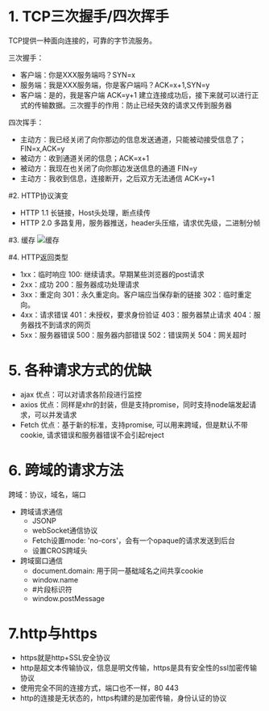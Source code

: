 # 1. TCP三次握手/四次挥手
TCP提供一种面向连接的，可靠的字节流服务。

三次握手：
* 客户端：你是XXX服务端吗？SYN=x
* 服务端：我是XXX服务端，你是客户端吗？ACK=x+1,SYN=y
* 客户端：是的，我是客户端 ACK=y+1
建立连接成功后，接下来就可以进行正式的传输数据。三次握手的作用：防止已经失效的请求又传到服务器

四次挥手：
* 主动方：我已经关闭了向你那边的信息发送通道，只能被动接受信息了；FIN=x,ACK=y
* 被动方：收到通道关闭的信息；ACK=x+1
* 被动方：我现在也关闭了向你那边发送信息的通道 FIN=y
* 主动方：我收到信息，连接断开，之后双方无法通信 ACK=y+1

#2. HTTP协议演变
* HTTP 1.1
长链接，Host头处理，断点续传
* HTTP 2.0
多路复用，服务器推送，header头压缩，请求优先级，二进制分帧

#3. 缓存
![缓存](https://segmentfault.com/img/bVbekda?w=1474&h=994)

#4. HTTP返回类型
* 1xx：临时响应
100: 继续请求。早期某些浏览器的post请求
* 2xx：成功
200：服务器成功处理请求
* 3xx：重定向
301：永久重定向。客户端应当保存新的链接
302：临时重定向。
* 4xx：请求错误
401：未授权，要求身份验证
403：服务器禁止请求
404：服务器找不到请求的网页
* 5xx：服务器错误
500：服务器内部错误
502：错误网关
504：网关超时

# 5. 各种请求方式的优缺
* ajax 优点：可以对请求各阶段进行监控
* axios 优点：同样是xhr的封装，但是支持promise，同时支持node端发起请求，可以并发请求
* Fetch 优点：基于新的标准，支持promise, 可以用来跨域，但是默认不带cookie, 请求错误和服务器错误不会引起reject

# 6. 跨域的请求方法
跨域：协议，域名，端口

* 跨域请求通信
  * JSONP
  * webSocket通信协议
  * Fetch设置mode: 'no-cors'，会有一个opaque的请求发送到后台
  * 设置CROS跨域头
* 跨域窗口通信
  * document.domain: 用于同一基础域名之间共享cookie
  * window.name
  * #片段标识符
  * window.postMessage

# 7.http与https
* https就是http+SSL安全协议
* http是超文本传输协议，信息是明文传输，https是具有安全性的ssl加密传输协议
* 使用完全不同的连接方式，端口也不一样，80 443
* http的连接是无状态的，https构建的是加密传输，身份认证的协议



